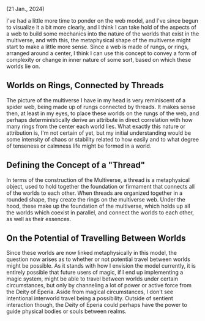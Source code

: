 (21 Jan., 2024)

I've had a little more time to ponder on the web model, and I've since begun to visualize it a bit more clearly, and I think I can take hold of the aspects of a web to build some mechanics into the nature of the worlds that exist in the multiverse, and with this, the metaphysical shape of the multiverse might start to make a little more sense. Since a web is made of rungs, or rings, arranged around a center, I think I can use this concept to convey a form of complexity or change in inner nature of some sort, based on which these worlds lie on. 
## Worlds on Rings, Connected by Threads
The picture of the multiverse I have in my head is very reminiscent of a spider web, being made up of rungs connected by threads. It makes sense then, at least in my eyes, to place these worlds on the rungs of the web, and perhaps deterministically derive an attribute in direct correlation with how many rings from the center each world lies. What exactly this nature or attribution is, I'm not certain of yet, but my initial understanding would be some intensity of chaos or stability related to how easily and to what degree of tenseness or calmness life might be formed in a world.
## Defining the Concept of a "Thread"
In terms of the construction of the Multiverse, a thread is a metaphysical object, used to hold together the foundation or firmament that connects all of the worlds to each other. When threads are organized together in a rounded shape, they create the rings on the multiverse web. Under the hood, these make up the foundation of the multiverse, which holds up all the worlds which coexist in parallel, and connect the worlds to each other, as well as their essences.
## On the Potential of Travelling Between Worlds
Since these worlds are now linked metaphysically in this model, the question now arises as to whether or not potential travel between worlds might be possible. As it stands with how I envision the model currently, it is entirely possible that future users of magic, if I end up implementing a magic system, might be able to travel between worlds under certain circumstances, but only by channeling a lot of power or active force from the Deity of Eperia. Aside from magical circumstances, I don't see intentional interworld travel being a possibility. Outside of sentient interaction though, the Deity of Eperia could perhaps have the power to guide physical bodies or souls between realms.